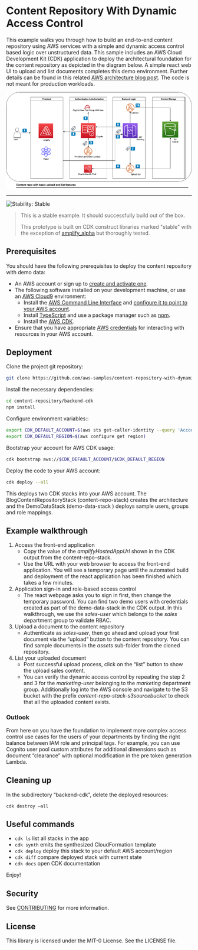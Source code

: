 # Content Repository With Dynamic Access Control

This example walks you through how to build an end-to-end content repository using AWS services with a simple and dynamic access control based logic over unstructured data. This sample includes an AWS Cloud Development Kit (CDK) application to deploy the architectural foundation for the content repository as depicted in the diagram below. A simple react web UI to upload and list documents completes this demo environment. Further details can be found in this related [AWS architecture blog post](https://aws.amazon.com/blogs/architecture/content-repository-for-unstructured-data-with-multilingual-semantic-search-part-1). The code is not meant for production workloads.


![image info](./backend-cdk/img/content_repo_architecture.png)

<!--BEGIN STABILITY BANNER-->
---

![Stability: Stable](https://img.shields.io/badge/stability-Stable-success.svg?style=for-the-badge)
> This is a stable example. It should successfully build out of the box.
>
> This prototype is built on CDK construct libraries marked "stable" with the exception of [amplify_alpha](https://docs.aws.amazon.com/cdk/api/v2/docs/aws-amplify-alpha-readme.html) but thoroughly tested.
<!--END STABILITY BANNER-->

## Prerequisites

You should have the following prerequisites to deploy the content repository with demo data:
* An AWS account or sign up to [create and activate one](https://aws.amazon.com/premiumsupport/knowledge-center/create-and-activate-aws-account/).
* The following software installed on your development machine, or use an [AWS Cloud9](https://aws.amazon.com/cloud9/) environment:
    * Install the [AWS Command Line Interface](https://aws.amazon.com/cli/) and [configure it to point to your AWS account](https://docs.aws.amazon.com/cli/latest/userguide/cli-chap-configure.html).
    * Install [TypeScript](https://www.typescriptlang.org/download) and use a package manager such as [npm](https://docs.npmjs.com/downloading-and-installing-packages-locally).
    * Install the [AWS CDK](https://docs.aws.amazon.com/cdk/latest/guide/getting_started.html).
 * Ensure that you have appropriate [AWS credentials](https://docs.aws.amazon.com/cli/latest/userguide/cli-configure-files.html) for interacting with resources in your AWS account.

## Deployment

Clone the project git repository:
```bash
git clone https://github.com/aws-samples/content-repository-with-dynamic-access-control
```

Install the necessary dependencies:
```bash
cd content-repository/backend-cdk
npm install
```

Configure environment variables::
```bash
export CDK_DEFAULT_ACCOUNT=$(aws sts get-caller-identity --query 'Account' --output text)
export CDK_DEFAULT_REGION=$(aws configure get region)
```

Bootstrap your account for AWS CDK usage:
```bash
cdk bootstrap aws://$CDK_DEFAULT_ACCOUNT/$CDK_DEFAULT_REGION
```

Deploy the code to your AWS account:
```bash
cdk deploy --all
```

This deploys two CDK stacks into your AWS account. The BlogContentRepositoryStack (content-repo-stack) creates the architecture and the DemoDataStack (demo-data-stack ) deploys sample users, groups and role mappings.

## Example walkthrough

1. Access the front-end application
    * Copy the value of the *amplifyHostedAppUrl* shown in the CDK output from the content-repo-stack.
    * Use the URL with your web browser to access the front-end application. You will see a temporary page until the automated build and deployment of the react application has been finished which takes a few minutes.
2. Application sign-in and role-based access control
    * The react webpage asks you to sign in first, then change the temporary password. You can find two demo users with credentials created as part of the demo-data-stack in the CDK output. In this walkthrough, we use the *sales-user* which belongs to the *sales* department group to validate RBAC.
3. Upload a document to the content repository
    * Authenticate as *sales-user*, then go ahead and upload your first document via the “upload” button to the content repository. You can find sample documents in the *assets* sub-folder from the cloned repository. 
4. List your uploaded document
    * Post successful upload process, click on the “list” button to show the upload sales content.
    * You can verify the dynamic access control by repeating the step 2 and 3 for the *marketing-user* belonging to the *marketing* department group. Additionally log into the AWS console and navigate to the S3 bucket with the prefix *content-repo-stack-s3sourcebucket* to check that all the uploaded content exists.

### Outlook
From here on you have the foundation to implement more complex access control use cases for the users of your departments by finding the right balance between IAM role and principal tags. For example, you can use Cognito user pool custom attributes for additional dimensions such as document “clearance” with optional modification in the pre token generation Lambda. 

## Cleaning up

In the subdirectory “backend-cdk”, delete the deployed resources:
```
cdk destroy –all 
```

## Useful commands
 * `cdk ls`          list all stacks in the app
 * `cdk synth`       emits the synthesized CloudFormation template
 * `cdk deploy`      deploy this stack to your default AWS account/region
 * `cdk diff`        compare deployed stack with current state
 * `cdk docs`        open CDK documentation

Enjoy!

## Security

See [CONTRIBUTING](CONTRIBUTING.md#security-issue-notifications) for more information.

## License

This library is licensed under the MIT-0 License. See the LICENSE file.
